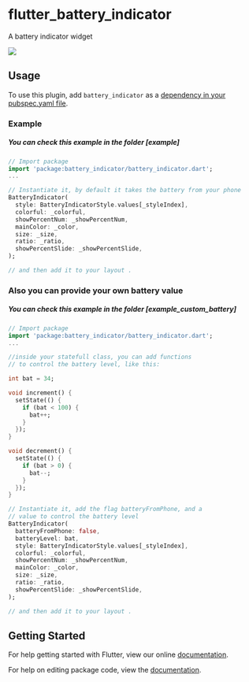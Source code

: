 # flutter_battery_indicator

A battery indicator widget

![](https://github.com/debuggerx01/battery_indicator/blob/master/example/battery_indicator.gif?raw=true)

## Usage

To use this plugin, add `battery_indicator` as a [dependency in your pubspec.yaml file](https://flutter.io/platform-plugins/).

### Example

##### You can check this example in the folder [example]

```dart
// Import package
import 'package:battery_indicator/battery_indicator.dart';
...

// Instantiate it, by default it takes the battery from your phone
BatteryIndicator(
  style: BatteryIndicatorStyle.values[_styleIndex],
  colorful: _colorful,
  showPercentNum: _showPercentNum,
  mainColor: _color,
  size: _size,
  ratio: _ratio,
  showPercentSlide: _showPercentSlide,
);

// and then add it to your layout .

```

### Also you can provide your own battery value

##### You can check this example in the folder [example_custom_battery]

```dart
// Import package
import 'package:battery_indicator/battery_indicator.dart';
...

//inside your statefull class, you can add functions
// to control the battery level, like this:

int bat = 34;

void increment() {
  setState(() {
    if (bat < 100) {
      bat++;
    }
  });
}

void decrement() {
  setState(() {
    if (bat > 0) {
      bat--;
    }
  });
}

// Instantiate it, add the flag batteryFromPhone, and a
// value to control the battery level
BatteryIndicator(
  batteryFromPhone: false,
  batteryLevel: bat,
  style: BatteryIndicatorStyle.values[_styleIndex],
  colorful: _colorful,
  showPercentNum: _showPercentNum,
  mainColor: _color,
  size: _size,
  ratio: _ratio,
  showPercentSlide: _showPercentSlide,
);

// and then add it to your layout .

```

## Getting Started

For help getting started with Flutter, view our online [documentation](https://flutter.io/).

For help on editing package code, view the [documentation](https://flutter.io/developing-packages/).
